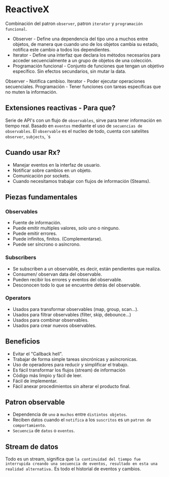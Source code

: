 # ReactiveX
Combinación del patron `observer`, patron `iterator` y `programación funcional`.
* Observer - Define una dependencia del tipo uno a muchos entre objetos, de manera que cuando uno de los objetos cambia su estado, notifica este cambio a todos los dependientes.
* Iterator - Define una interfaz que declara los métodos necesarios para acceder secuencialmente a un grupo de objetos de una colección.
* Programación funcional -  Conjunto de funciones que tengan un objetivo específico. Sin efectos secundarios, sin mutar la data.

Observer - Notifica cambiso.
Iterator - Poder ejecutar operaciones secuenciales.
Programación - Tener funciones con tareas específicas que no muten la información.


## Extensiones reactivas - Para que?
Serie de API's con un flujo de `observables`, sirve para tener información en tiempo real.
Basado en `eventos` mediante el uso de `secuencias de observables`.
El `observable` es el nucleo de todo, cuenta con satelites `observer`, `subjects`, `s

## Cuando usar Rx?
* Manejar eventos en la interfaz de usuario.
* Notificar sobre cambios en un objeto.
* Comunicación por sockets.
* Cuando necesitamos trabajar con flujos de información (Steams).

## Piezas fundamentales
### Observables
* Fuente de información.
* Puede emitir multiples valores, solo uno o ninguno.
* Puede emitir errores.
* Puede infinitos, finitos. (Complementarse).
* Puede ser síncrono o asíncrono.

### Subscribers
* Se subscriben a un observable, es decir, están pendientes que realiza.
* Consumen/ observan data del observable.
* Pueden recibir los errores y eventos del observable.
* Desconocen todo lo que se encuentre detrás del observable.

### Operators
* Usados para transformar observables (map, group, scan...).
* Usados para filtrar observables (filter, skip, debounce...)
* Usados para combinar observables.
* Usados para crear nuevos observables.

## Beneficios
* Evitar el "Callback hell".
* Trabajar de forma simple tareas sincrónicas y asíncronicas.
* Uso de operadores para reducir y simplificar el trabajo.
* Es fácil transformar los flujos (stream) de información
* Código más limpio y fácil de leer.
* Fácil de implementar.
* Fácil anexar procedimientos sin alterar el producto final.


## Patron observable
* Dependencia de `uno` a `muchos` entre `distintos objetos`.
* Reciben datos cuando el `notifica` a los `suscritos` es un `patron de comportamiento`.
* `Secuencia` de `datos` o `eventos`.


## Stream de datos
Todo es un stream, significa que `la continuidad del tiempo fue interrupida creando una secuencia de eventos, resultado en esta una realidad alternativa.`
Es todo el historial de eventos y cambios.
